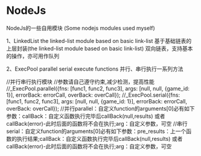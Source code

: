 # NodeJs
NodeJs的一些自用模块 (Some nodejs modules used myself)

1、LinkedList
the linked-list module based on basic link-list
基于基础链表的上层封装(the linked-list module based on basic link-list)
双向链表，支持基本的操作，亦可用作队列

2、ExecPool
parallel serial execute functions
并行、串行执行一系列方法

//并行串行执行模块
//参数请自己遵守约束,减少检测，提高性能
//_ExecPool.parallel({fns: [func1, func2, func3], args: [null, null, {game_id: 1}], errorBack: errorCall, overBack: overCall});
//_ExecPool.serial({fns: [func1, func2, func3], args: [null, null, {game_id: 1}], errorBack: errorCall, overBack: overCall});
//并行parallel：自定义function的arguments[0]必有如下参数：callBack：自定义函数执行完毕后callBack(null,results) 或者 callBack(error)-此时后面的函数将不会在执行;arg：自定义参数，可空
//串行serial：自定义function的arguments[0]必有如下参数：pre_results：上一个函数的执行结果;callBack：自定义函数执行完毕后callBack(null,results) 或者 callBack(error)-此时后面的函数将不会在执行;arg：自定义参数，可空
